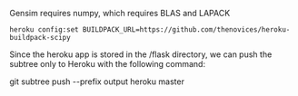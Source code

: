 
Gensim requires numpy, which requires BLAS and LAPACK
  
    heroku config:set BUILDPACK_URL=https://github.com/thenovices/heroku-buildpack-scipy

Since the heroku app is stored in the /flask directory, we can push the subtree only to Heroku with the following command:

  git subtree push --prefix output heroku master


  